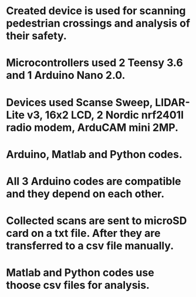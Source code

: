 # Created device is used for scanning pedestrian crossings and analysis of their safety.
# Microcontrollers used 2 Teensy 3.6 and 1 Arduino Nano 2.0.
# Devices used Scanse Sweep, LIDAR-Lite v3, 16x2 LCD, 2 Nordic nrf2401l radio modem, ArduCAM mini 2MP.
# Arduino, Matlab and Python codes. 
# All 3 Arduino codes are compatible and they depend on each other.
# Collected scans are sent to microSD card on a txt file. After they are transferred to a csv file manually.
# Matlab and Python codes use thoose csv files for analysis. 
